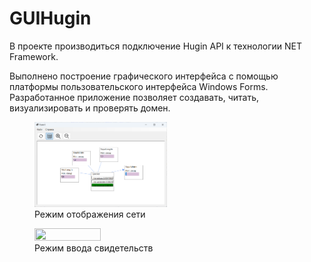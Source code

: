 # GUIHugin

В проекте производиться подключение Hugin API к технологии NET Framework.

Выполнено построение графического интерфейса с помощью платформы пользовательского интерфейса Windows Forms. Разработанное приложение позволяет создавать, читать, визуализировать и проверять домен.

<figure class = "one">
	<img src="WinFormsApp2/Resources/GUIHugin_ijFiuVoYn5.png" width=50% height=50%>
	<figcaption>Режим отображения сети</figcaption>
</figure>
<figure class = "two">
	<img src="WinFormsApp2/Resources/GUIHugin_KQbIcFiOBe.pngg" width=50% height=50%>
	<figcaption>Режим ввода свидетельств</figcaption>
</figure>
